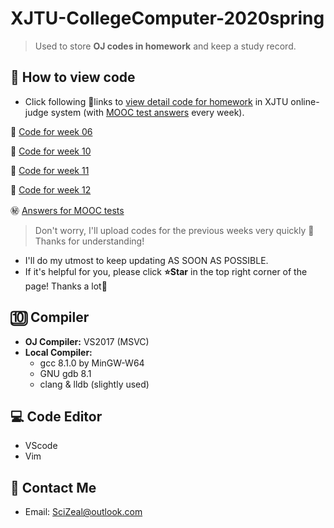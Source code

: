 # XJTU-CollegeComputer-2020spring
>   Used to store **OJ codes in homework** and keep a study record.

## :page_with_curl: How to view code

-   ​Click following :link:links to <u>view detail code for homework</u> in XJTU online-judge system (with <u>MOOC test answers</u> every week).

:pushpin: [Code for week 06](https://github.com/SciZeal/XJTU-CollegeComputer-2020spring/tree/master/wk-06)

:pushpin: [Code for week 10](https://github.com/SciZeal/XJTU-CollegeComputer-2020spring/tree/master/wk-10)

:pushpin: [Code for week 11](https://github.com/SciZeal/XJTU-CollegeComputer-2020spring/tree/master/wk-11)

:pushpin: [Code for week 12](https://github.com/SciZeal/XJTU-CollegeComputer-2020spring/tree/master/wk-12)

:secret: ​[Answers for MOOC tests](https://github.com/SciZeal/XJTU-CollegeComputer-2020spring/tree/master/MOOCtests)

>   Don't worry, I'll upload codes for the previous weeks very quickly :calendar: Thanks for understanding!

-   I'll do my utmost to keep updating AS SOON AS POSSIBLE.
-   If it's helpful for you, please click **:star:Star** in the top right corner of the page! Thanks a lot:pray:

## :keycap_ten: Compiler

-   **OJ Compiler:** VS2017 (MSVC)
-   **Local Compiler:**
    - gcc 8.1.0 by MinGW-W64
    - GNU gdb 8.1
    - clang & lldb (slightly used)

## :computer: Code Editor

-   VScode
-   Vim

## :email: Contact Me

-   Email: SciZeal@outlook.com
